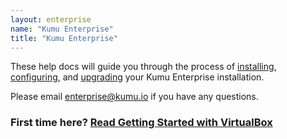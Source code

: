 ```yaml
---
layout: enterprise
name: "Kumu Enterprise"
title: "Kumu Enterprise"
---
```


These help docs will guide you through the process of
<a href="/enterprise/getting-started-with-virtualbox.html">installing</a>,
<a href="/enterprise/configuration.html">configuring</a>, and
<a href="/enterprise/upgrading.html">upgrading</a>
your Kumu Enterprise installation.

Please email <a href="mailto:enterprise@kumu.io">enterprise@kumu.io</a> if you
have any questions.

### First time here? [Read Getting Started with VirtualBox](/enterprise/getting-started-with-virtualbox.html)
